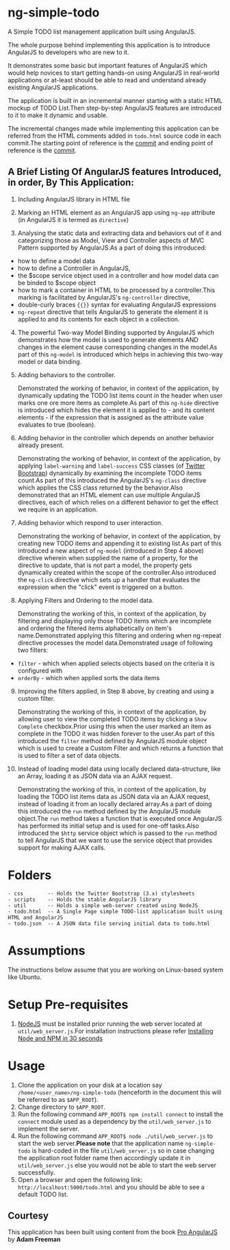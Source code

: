 ng-simple-todo
==============

A Simple TODO list management application built using AngularJS.

The whole purpose behind implementing this application is to introduce AngularJS to developers who are new to it.

It demonstrates some basic but important features of AngularJS which would help novices to start getting hands-on using AngularJS in real-world applications or at-least should be able to read and understand already existing AngularJS applications. 

The application is built in an incremental manner starting with a static HTML mockup of TODO List.Then step-by-step AngularJS features are introduced to it to make it dynamic and usable.

The incremental changes made while implementing this application can be referred from the HTML comments added in `todo.html` source code in each commit.The starting point of reference is the  [commit](https://github.com/jignesh-gohel/ng-simple-todo/commit/932f7b0efe41ad198fe8ac2c2e55c3ea77ca002e) and ending point of reference is the [commit](https://github.com/jignesh-gohel/ng-simple-todo/commit/ae08f183163f0bf04bbcaa9d4e94cbca59dc2382).


A Brief Listing Of AngularJS features Introduced, in order, By This Application:
-------------------------------------------------------------------------------

1. Including AngularJS library in HTML file

2. Marking an HTML element as an AngularJS app using `ng-app` attribute (in AngularJS it is termed as `directive`)

3. Analysing the static data and extracting data and behaviors out of it and categorizing those as Model, View and Controller aspects of MVC Pattern supported by AngularJS.As a part of doing this introduced:
  - how to define a model data
  - how to define a Controller in AngularJS, 
  - the $scope service object used in a controller and how model data can be binded to $scope object
  - how to mark a container in HTML to be processed by a controller.This marking is facilitated by AngularJS's `ng-controller` directive,
  - double-curly braces `{{}}` syntax for evaluating AngularJS expressions
  - `ng-repeat` directive that tells AngularJS to generate the element it is applied to and its contents for each object in a collection.
  
4. The powerful Two-way Model Binding supported by AngularJS which demonstrates how the model is used to generate elements AND changes in the element cause corresponding changes in the model.As part of this `ng-model` is introduced which helps in achieving this two-way model or data binding.

5. Adding behaviors to the controller.
   
   Demonstrated the working of behavior, in context of the application, by dynamically updating the TODO list items count in the header when user marks one ore more items as complete.As part of this `ng-hide` directive is introduced which hides the element it is applied to - and its content elements - if the expression that is assigned as the attribute value evaluates to true (boolean).

6. Adding behavior in the controller which depends on another behavior already present.

   Demonstrating the working of  behavior, in context of the application, by applying `label-warning` and `label-success` CSS classes (of [Twitter Bootstrap](http://getbootstrap.com/)) dynamically by examining the incomplete TODO items count.As part of this introduced the AngularJS's `ng-class` directive which applies the CSS class returned by the behavior.Also demonstrated that an HTML element can use multiple AngularJS directives, each of which relies on a different behavior to get the effect we require in an application.

7. Adding behavior which respond to user interaction. 

   Demonstrating the working of behavior, in context of the application, by creating new TODO items and appending it to existing list.As part of this introduced a new aspect of `ng-model` (introduced in Step 4 above) directive wherein when supplied the name of a property, for the directive to update, that is not part a model, the property gets dynamically created within the scope of the controller.Also introduced the `ng-click` directive which sets up a handler that evaluates the expression when the "click" event is triggered on a button.

8. Applying Filters and Ordering to the model data.
   
   Demonstrating the working of this, in context of the application, by  filtering and displaying only those TODO items which are incomplete and ordering the filtered items alphabetically on item's name.Demonstrated applying this filtering and ordering when ng-repeat directive processes the model data.Demonstrated usage of following two filters:
 - `filter` - which when applied selects objects based on the criteria it is configured with
 - `orderBy` - which when applied sorts the data items
 
9. Improving the filters applied, in Step 8 above, by creating and using a custom filter.
   
   Demonstrating the working of this, in context of the application, by allowing user to view the completed TODO items by clicking a `Show Complete` checkbox.Prior using this when the user marked an item as complete in the TODO it was hidden forever to the user.As part of this introduced the `filter` method defined by AngularJS module object which is used to create a Custom Filter and which returns a function that is used to filter a set of data objects.

10. Instead of loading model data using locally declared data-structure, like an Array, loading it as JSON data via an AJAX request.

    Demonstrating the working of this, in context of the application, by loading the TODO list items data as JSON data via an AJAX request, instead of loading it from an locally declared array.As a part of doing this introduced the `run` method defined by the AngularJS module object.The `run` method takes a function that is executed once AngularJS has performed its initial setup and is used for one-off tasks.Also introduced the `$http` service object which is passed to the `run` method to tell AngularJS that we want to use the service object that provides support for making AJAX calls.

Folders
=======

```
- css        -- Holds the Twitter Bootstrap (3.x) stylesheets
- scripts    -- Holds the stable AngularJS library
- util       -- Holds a simple web-server created using NodeJS
- todo.html  -- A Single Page simple TODO-list application built using HTML and AngularJS
- todo.json  -- A JSON data file serving initial data to todo.html
```

Assumptions
===========

The instructions below assume that you are working on Linux-based system like Ubuntu.


Setup Pre-requisites
===================

1. [NodeJS](http://nodejs.org/) must be installed prior running the web server located at `util/web_server.js`.For installation instructions please refer [Installing Node and NPM in 30 seconds][2]


Usage
=====

1. Clone the application on your disk at a location say `/home/<user_name>/ng-simple-todo` (henceforth in the document this will be referred to as `$APP_ROOT`).
2. Change directory to `$APP_ROOT`.
3. Run the following command `APP_ROOT$ npm install connect` to install the `connect` module used as a dependency by the `util/web_server.js` to implement the server.
4. Run the following command `APP_ROOT$ node ./util/web_server.js` to start the web server.**Please note** that the application name `ng-simple-todo` is hard-coded in the file `util/web_server.js` so in case changing the application root folder name then accordingly update it in `util/web_server.js` else you would not be able to start the web server successfully.
5. Open a browser and open the following link: `http://localhost:5000/todo.html` and you should be able to see a default TODO list.



Courtesy
--------

This application has been built using content from the book [Pro AngularJS](http://www.apress.com/9781430264484) by **Adam Freeman**



[1]: http://www.joyent.com/blog/installing-node-and-npm/  "Installing Node and NPM"
[2]: https://gist.github.com/isaacs/579814#file-node-and-npm-in-30-seconds-sh "Installing Node and NPM in 30 seconds"
